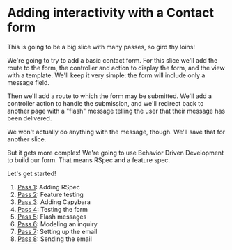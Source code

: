 # Adding interactivity with a Contact form

This is going to be a big slice with many passes, so gird thy loins!

We're going to try to add a basic contact form. For this slice we'll add the route to the form, the controller and action to display the form, and the view with a template. We'll keep it very simple: the form will include only a message field.

Then we'll add a route to which the form may be submitted. We'll add a controller action to handle the submission, and we'll redirect back to another page with a "flash" message telling the user that their message has been delivered.

We won't actually do anything with the message, though. We'll save that for another slice.

But it gets more complex! We're going to use Behavior Driven Development to build our form. That means RSpec and a feature spec.

Let's get started!

1. [Pass 1](/week02/slice05/pass01/README.md): Adding RSpec
2. [Pass 2](/week02/slice05/pass02/README.md): Feature testing
3. [Pass 3](/week02/slice05/pass03/README.md): Adding Capybara
4. [Pass 4](/week02/slice05/pass04/README.md): Testing the form
5. [Pass 5](/week02/slice05/pass05/README.md): Flash messages
6. [Pass 6](/week02/slice05/pass06/README.md): Modeling an inquiry
7. [Pass 7](/week02/slice05/pass07/README.md): Setting up the email
8. [Pass 8](/week02/slice05/pass08/README.md): Sending the email
